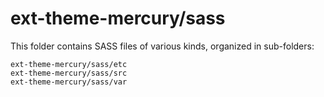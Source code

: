 # ext-theme-mercury/sass

This folder contains SASS files of various kinds, organized in sub-folders:

    ext-theme-mercury/sass/etc
    ext-theme-mercury/sass/src
    ext-theme-mercury/sass/var
